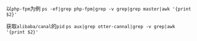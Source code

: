 以`php-fpm`为例
`ps -ef|grep php-fpm|grep -v grep|grep master|awk '{print $2}'`

获取`alibaba/canal`的`pid`
`ps aux|grep otter-cannal|grep -v grep|awk '{print $2}'`